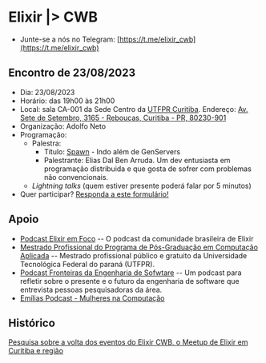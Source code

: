 # Elixir \|> CWB 

- Junte-se a nós no Telegram: [https://t.me/elixir_cwb](https://t.me/elixir_cwb)

## Encontro de 23/08/2023

- Dia: 23/08/2023
- Horário: das 19h00 às 21h00
- Local: sala CA-001 da Sede Centro da [UTFPR Curitiba](https://utfpr.edu.br/curitiba). Endereço: [Av. Sete de Setembro, 3165 - Rebouças, Curitiba - PR, 80230-901](https://www.google.com/maps/place/Universidade+Tecnol%C3%B3gica+Federal+do+Paran%C3%A1+%7C+Curitiba+Campus+-+Sede+Centro/@-25.4392702,-49.2713997,17z/data=!3m1!4b1!4m6!3m5!1s0x94dce465f9b0c855:0xda22d429219f2f12!8m2!3d-25.4392751!4d-49.2688248!16s%2Fm%2F0ct2ky6?entry=ttu)
- Organização: Adolfo Neto
- Programação:
  - Palestra:
    - Título: [Spawn](https://github.com/eigr/spawn) - Indo além de GenServers
    - Palestrante: Elias Dal Ben Arruda. Um dev entusiasta em programação distribuida e que gosta de sofrer com problemas não convencionais.
  - _Lightning talks_ (quem estiver presente poderá falar por 5 minutos)
- Quer participar? [Responda a este formulário!](https://docs.google.com/forms/d/e/1FAIpQLSdGd1Q74FspR1HFCDbVOn2WxRjsA48wpV2SN6tu8OyQjHBFjw/viewform?usp=sf_link)


## Apoio

- [Podcast Elixir em Foco](http://elixiremfoco.com) -- O podcast da comunidade brasileira de Elixir
- [Mestrado Profissional do Programa de Pós-Graduação em Computação Aplicada](https://ppgca.ct.utfpr.edu.br/) -- Mestrado profissional público e gratuito da Universidade Tecnológica Federal do paraná (UTFPR).
- [Podcast Fronteiras da Engenharia de Sofwtare](https://fronteirases.github.io/) -- Um podcast para refletir sobre o presente e o futuro da engenharia de software que entrevista pessoas pesquisadoras da área.
- [Emílias Podcast - Mulheres na Computação](https://adolfont.github.io/extension/podcasts/emilias)

## Histórico

[Pesquisa sobre a volta dos eventos do Elixir CWB, o Meetup de Elixir em Curitiba e região](https://docs.google.com/forms/d/e/1FAIpQLSfP2POU8pqhyHOZyRfpTOMGfJqhpMTkTzuWixg8uVblk-WRug/closedform)
